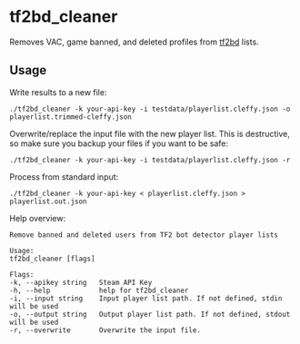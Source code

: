 # tf2bd_cleaner

Removes VAC, game banned, and deleted profiles from [tf2bd](https://github.com/PazerOP/tf2_bot_detector) lists.

## Usage

Write results to a new file:

```shell
./tf2bd_cleaner -k your-api-key -i testdata/playerlist.cleffy.json -o playerlist.trimmed-cleffy.json
```

Overwrite/replace the input file with the new player list. This is destructive, so make sure you backup your files if you want to be safe:

```shell
./tf2bd_cleaner -k your-api-key -i testdata/playerlist.cleffy.json -r
```

Process from standard input:

```shell
./tf2bd_cleaner -k your-api-key < playerlist.cleffy.json > playerlist.out.json
``` 

Help overview:

    Remove banned and deleted users from TF2 bot detector player lists

    Usage:
    tf2bd_cleaner [flags]
    
    Flags:
    -k, --apikey string   Steam API Key
    -h, --help            help for tf2bd_cleaner
    -i, --input string    Input player list path. If not defined, stdin will be used
    -o, --output string   Output player list path. If not defined, stdout will be used
    -r, --overwrite       Overwrite the input file.
